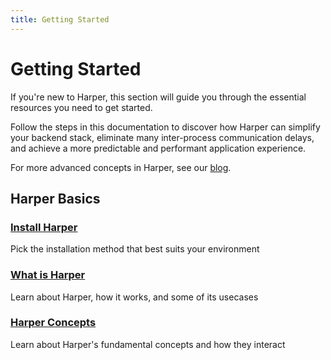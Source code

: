 ```yaml
---
title: Getting Started
---
```


# Getting Started

If you're new to Harper, this section will guide you through the essential resources you need to get started.

Follow the steps in this documentation to discover how Harper can simplify your backend stack, eliminate many inter-process communication delays, and achieve a more predictable and performant application experience.

For more advanced concepts in Harper, see our [blog](https://www.harpersystems.dev/blog).

## Harper Basics

<div style={{display: 'grid', gridTemplateColumns: 'repeat(auto-fit, minmax(250px, 1fr))', gap: '1rem', margin: '2rem 0'}}>
  <div style={{border: '1px solid #e0e0e0', borderRadius: '8px', padding: '1.5rem', transition: 'box-shadow 0.2s'}}>
    <h3 style={{marginTop: '0'}}>
      <a href="./getting-started/install-harper" style={{textDecoration: 'none', color: 'inherit'}}>
        Install Harper
      </a>
    </h3>
    <p style={{marginBottom: '0', color: '#666'}}>
      Pick the installation method that best suits your environment
    </p>
  </div>
  <div style={{border: '1px solid #e0e0e0', borderRadius: '8px', padding: '1.5rem', transition: 'box-shadow 0.2s'}}>
    <h3 style={{marginTop: '0'}}>
      <a href="./getting-started/what-is-harper" style={{textDecoration: 'none', color: 'inherit'}}>
        What is Harper
      </a>
    </h3>
    <p style={{marginBottom: '0', color: '#666'}}>
      Learn about Harper, how it works, and some of its usecases
    </p>
  </div>
  <div style={{border: '1px solid #e0e0e0', borderRadius: '8px', padding: '1.5rem', transition: 'box-shadow 0.2s'}}>
    <h3 style={{marginTop: '0'}}>
      <a href="./getting-started/harper-concepts" style={{textDecoration: 'none', color: 'inherit'}}>
        Harper Concepts
      </a>
    </h3>
    <p style={{marginBottom: '0', color: '#666'}}>
      Learn about Harper's fundamental concepts and how they interact
    </p>
  </div>
</div>
